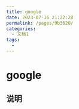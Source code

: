 ```yaml
---
title: google
date: 2023-07-16 21:22:28
permalink: /pages/9b3620/
categories:
  - 文档1
tags:
  - 
---
```

# google

## 说明
